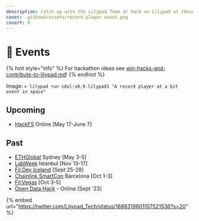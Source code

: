```yaml
---
description: Catch up with the Lilypad Team or hack on Lilypad at these events!
cover: .gitbook/assets/record player event.png
coverY: 0
---
```


# 📅 Events

{% hint style="info" %}
For hackathon ideas see [win-hacks-and-contribute-to-lilypad.md](resources/older-versions/lilypad-v1/reference/win-hacks-and-contribute-to-lilypad.md "mention")!
{% endhint %}

Image: `> lilypad run sdxl:v0.9-lilypad3 "A record player at a bit event in space"`

## Upcoming

* [HackFS](https://ethglobal.com/events/hackfs2024) Online \[May 17-June 7]

## Past

* [ETHGlobal](https://ethglobal.com/events/sydney) Sydney \[May 3-5]
* [LabWeek](https://twitter.com/protocollabs/status/1694728785189540063?s=20) Istanbul \[Nov 13-17]
* [Fil:Dev Iceland](https://fildev.io) \[Sept 25-28]
* [Chainlink SmartCon](https://smartcon.chain.link/) Barcelona \[Oct 1-3]
* [Fil:Vegas](https://fil-vegas.io) \[Oct 3-5]
* [Open Data Hack](https://twitter.com/Lilypad\_Tech/status/1688319601107521536?ref\_src=twsrc%5Etfw%7Ctwcamp%5Etweetembed%7Ctwterm%5E1688319601107521536%7Ctwgr%5E2f6c362765cea6018c3db4cc5bce5e710baa50fd%7Ctwcon%5Es1\_\&ref\_url=https%3A%2F%2Fcdn.iframe.ly%2FodriGT3%3Fapp%3D1) - Online \[Sept '23]

{% embed url="https://twitter.com/Lilypad_Tech/status/1688319601107521536?s=20" %}
